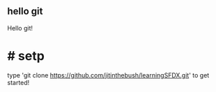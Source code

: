 ## hello git
Hello git!

# # setp


type 'git clone https://github.com/jitinthebush/learningSFDX.git' to get started!

